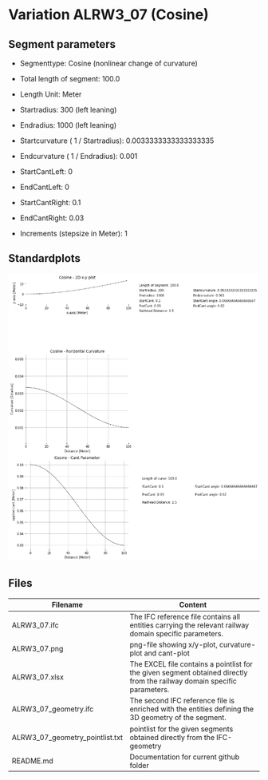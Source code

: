 # Variation ALRW3_07 (Cosine)

## Segment parameters

* Segmenttype: Cosine (nonlinear change of curvature)

* Total length of segment: 100.0

* Length Unit: Meter

* Startradius: 300 (left leaning)

* Endradius: 1000 (left leaning)

* Startcurvature ( 1 / Startradius): 0.0033333333333333335

* Endcurvature ( 1 / Endradius): 0.001

* StartCantLeft: 0

* EndCantLeft: 0

* StartCantRight: 0.1

* EndCantRight: 0.03

* Increments (stepsize in Meter): 1

## Standardplots

<img src="./ALRW3_07.png">


## Files


| Filename                      | Content |
| ----------------------------- | --------------------------------------------------------------------------------------------- |
| ALRW3_07.ifc | The IFC reference file contains all entities carrying the relevant railway domain specific parameters. |
| ALRW3_07.png | png-file showing x/y-plot, curvature-plot and cant-plot  |
| ALRW3_07.xlsx | The EXCEL file contains a pointlist for the given segment obtained directly from the railway domain specific parameters.  |
| ALRW3_07_geometry.ifc | The second IFC reference file is enriched with the entities defining the 3D geometry of the segment.  |
| ALRW3_07_geometry_pointlist.txt | pointlist for the given segments obtained directly from the IFC-geometry  |
| README.md | Documentation for current github folder  |


